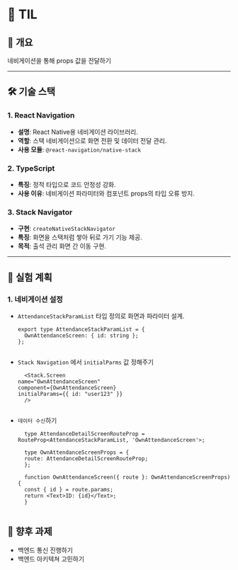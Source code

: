 
# 📌 TIL

## 📝 개요
네비게이션을 통해 props 값을 전달하기

---

## 🛠️ 기술 스택
### 1. React Navigation
- **설명**: React Native용 네비게이션 라이브러리.
- **역할**: 스택 네비게이션으로 화면 전환 및 데이터 전달 관리.
- **사용 모듈**: `@react-navigation/native-stack`

### 2. TypeScript
- **특징**: 정적 타입으로 코드 안정성 강화.
- **사용 이유**: 네비게이션 파라미터와 컴포넌트 props의 타입 오류 방지.

### 3. Stack Navigator
- **구현**: `createNativeStackNavigator`
- **특징**: 화면을 스택처럼 쌓아 뒤로 가기 기능 제공.
- **목적**: 출석 관리 화면 간 이동 구현.

---

## 🚀 실험 계획
### 1. 네비게이션 설정
- `AttendanceStackParamList` 타입 정의로 화면과 파라미터 설계.
  ```tsx
  export type AttendanceStackParamList = {
    OwnAttendanceScreen: { id: string };
  };


- `Stack Navigation` 에서 `initialParms` 값 정해주기
  ```tsx
    <Stack.Screen
  name="OwnAttendanceScreen"
  component={OwnAttendanceScreen}
  initialParams={{ id: "user123" }}
    />


- `데이터 수신`하기
  ```tsx
    type AttendanceDetailScreenRouteProp = RouteProp<AttendanceStackParamList, 'OwnAttendanceScreen'>;

    type OwnAttendanceScreenProps = {
    route: AttendanceDetailScreenRouteProp;
    };

    function OwnAttendanceScreen({ route }: OwnAttendanceScreenProps) {
    const { id } = route.params;
    return <Text>ID: {id}</Text>;
    }


 ## 🔧 향후 과제
 - 백엔드 통신 진행하기
 - 백엔드 아키텍쳐 고민하기